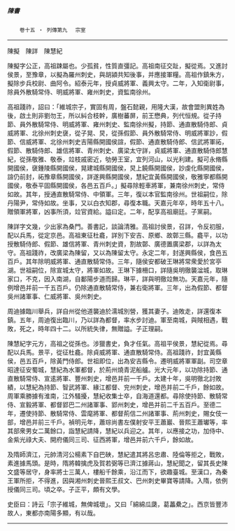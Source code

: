 

##### 陳書
　　`卷十五 ‧ 列傳第九`　
`宗室`

* * *

陳擬　陳詳　陳慧紀

陳擬字公正，高祖踈屬也。少孤貧，性質直彊記。高祖南征交趾，擬從焉。又進討侯景，至豫章，以擬為羅州刺史，與胡潁共知後事，并應接軍糧。高祖作鎮朱方，擬除步兵校尉、曲阿令。紹泰元年，授貞威將軍、義興太守。二年，入知衛尉事，除員外散騎常侍、明威將軍、雍州刺史，資監南徐州。

高祖踐祚，詔曰：「維城宗子，實固有周，盤石懿親，用隆大漢，故會盟則異姓為後，啟土則非劉勿王，所以糾合枝幹，廣樹蕃屏，前王懋典，列代恒規。從子持節、員外散騎常侍、明威將軍、雍州刺史、監南徐州擬，持節、通直散騎侍郎、貞威將軍、北徐州刺史襃，從子晃、炅，從孫假節、員外散騎常侍、明威將軍訬，假節、信威將軍、北徐州刺史吉陽縣開國侯諠，假節、通直散騎侍郎、信武將軍祏，假節、散騎侍郎、雄信將軍、青州刺史、廣梁太守詳，貞威將軍、通直散騎侍郎慧紀，從孫敬雅、敬泰，竝枝戚密近，劬勞王室，宜列河山，以光利建。擬可永脩縣開國侯，襃鍾陵縣開國侯，晃建城縣開國侯，炅上饒縣開國侯，訬虔化縣開國侯，諠仍前封，祏豫章縣開國侯，詳遂興縣開國侯，慧紀宜黃縣開國侯，敬雅寧都縣開國侯，敬泰平固縣開國侯，各邑五百戶。」擬尋除輕車將軍，兼南徐州刺史，常侍如故。其年，授通直散騎常侍、中領軍。三年，復以本官監南徐州。世祖嗣位，除丹陽尹，常侍如故。坐事，又以白衣知郡，尋復本職。天嘉元年卒，時年五十八。贈領軍將軍，凶事所須，竝官資給。謚曰定。二年，配享高祖廟廷。子黨嗣。

陳詳字文幾，少出家為桑門。善書記，談論清雅。高祖討侯景，召詳，令反初服，配以兵馬，從定京邑。高祖東征杜龕，詳別下安吉、原鄉、故鄣三縣。龕平，以功授散騎侍郎、假節、雄信將軍、青州刺史資，割故鄣、廣德置廣梁郡，以詳為太守。高祖踐祚，改廣梁為陳留，又以為陳留太守。永定二年，封遂興縣侯，食邑五百戶。其年除明威將軍、通直散騎常侍。三年，隨侯安都破王琳將常衆愛於宮亭湖。世祖嗣位，除宣城太守，將軍如故。王琳下據柵口，詳隨吳明徹襲湓城，取琳家口，不克，因入南湖，自鄱陽步道而歸。琳平，詳與明徹竝無功。天嘉元年，隨例增邑并前一千五百戶。仍除通直散騎常侍，兼右衛將軍。三年，出為假節、都督吳州諸軍事、仁威將軍、吳州刺史。

周迪據臨川舉兵，詳自州從他道襲迪於濡城別營，獲其妻子。迪敗走，詳還復本鎮。五年，周迪復出臨川，乃以詳為都督，率水步討迪。軍至南城，與賊相遇，戰敗，死之，時年四十二。以所統失律，無贈謚。子正理嗣。

陳慧紀字元方，高祖之從孫也。涉獵書史，負才任氣。高祖平侯景，慧紀從焉。尋配以兵馬。景平，從征杜龕。除貞威將軍、通直散騎常侍。高祖踐祚，封宜黃縣侯，邑五百戶，除黃門侍郎。世祖即位，出為安吉縣令。遷明威將軍軍副。司空章昭達征安蜀城，慧紀為水軍都督，於荊州燒青泥船艫。光大元年，以功除持節、通直散騎常侍、宣逺將軍、豐州刺史，增邑并前一千戶。太建十年，吳明徹北討敗績，以慧紀為持節、智武將軍、緣江都督、兖州刺史，增邑并前二千戶，餘如故。周軍乘勝據有淮南，江外騷擾，慧紀收集士卒，自海道還都。尋除使持節、散騎常侍、宣毅將軍、都督郢巴二州諸軍事、郢州刺史，增邑并前二千五百戶。至德二年，遷使持節、散騎常侍、雲麾將軍、都督荊信二州諸軍事、荊州刺史，賜女伎一部，增邑并前三千戶。禎明元年，蕭琮尚書左僕射安平王蕭巖、晉熙王蕭瓛等，率其部衆男女二萬餘口，詣慧紀請降，慧紀以兵迎之。其年，以應接之功，加侍中、金紫光祿大夫、開府儀同三司、征西將軍，增邑并前六千戶，餘如故。

及隋師濟江，元帥清河公楊素下自巴硤，慧紀遣其將呂忠肅、陸倫等拒之，戰敗，素進據馬頭。是時，隋將韓擒虎及賀若弼等已濟江據蔣山，慧紀聞之，留其長史陳文盛等居守，身率將士三萬人，樓船千餘乘，沿江而下，欲趣臺城。至漢口，為秦王軍所拒，不得進，因與湘州刺史晉熙王叔文、巴州刺史畢寶等請降。入隋，依例授儀同三司。頃之卒。子正平，頗有文學。

史臣曰：詩云「宗子維城，無俾城壞」。又曰「綿綿瓜瓞，葛藟纍之」。西京皆豐沛故人，東都亦南陽多顯，有以哉。

* * *


